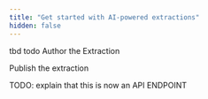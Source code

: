 ```yaml
---
title: "Get started with AI-powered extractions"
hidden: false
---
```


tbd todo Author the Extraction



Publish the extraction

TODO: explain that this is now an API ENDPOINT